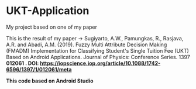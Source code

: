 # UKT-Application
My project based on one of my paper

This is the result of my paper -> 
Sugiyarto, A.W., Pamungkas, R., Rasjava, A.R. and Abadi, A.M. (2019). 
Fuzzy Multi Attribute Decision Making (FMADM) Implementation for Classifying Student's Single Tuition Fee (UKT) Based on Android Applications.
Journal of Physics: Conference Series. 1397 <b> 012061 <b>. DOI:
https://iopscience.iop.org/article/10.1088/1742-6596/1397/1/012061/meta
  
This code based on Android Studio
